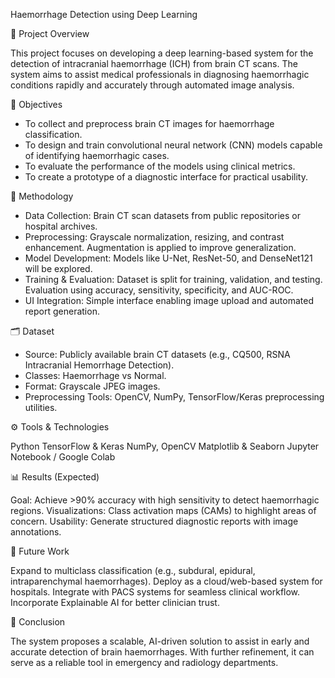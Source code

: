 Haemorrhage Detection using Deep Learning

📄 Project Overview

This project focuses on developing a deep learning-based system for the detection of intracranial haemorrhage (ICH) from brain CT scans. The system aims to assist medical professionals in diagnosing haemorrhagic conditions rapidly and accurately through automated image analysis.

🎯 Objectives

- To collect and preprocess brain CT images for haemorrhage classification.
- To design and train convolutional neural network (CNN) models capable of identifying haemorrhagic cases.
- To evaluate the performance of the models using clinical metrics.
- To create a prototype of a diagnostic interface for practical usability.

🧠 Methodology

- Data Collection: Brain CT scan datasets from public repositories or hospital archives.
- Preprocessing: Grayscale normalization, resizing, and contrast enhancement. Augmentation is applied to improve generalization.
- Model Development: Models like U-Net, ResNet-50, and DenseNet121 will be explored.
- Training & Evaluation: Dataset is split for training, validation, and testing. Evaluation using accuracy, sensitivity, specificity, and AUC-ROC.
- UI Integration: Simple interface enabling image upload and automated report generation.

🗂️ Dataset

- Source: Publicly available brain CT datasets (e.g., CQ500, RSNA Intracranial Hemorrhage Detection).
- Classes: Haemorrhage vs Normal.
- Format: Grayscale JPEG images.
- Preprocessing Tools: OpenCV, NumPy, TensorFlow/Keras preprocessing utilities.

⚙️ Tools & Technologies

Python
TensorFlow & Keras
NumPy, OpenCV
Matplotlib & Seaborn
Jupyter Notebook / Google Colab

📊 Results (Expected)

Goal: Achieve >90% accuracy with high sensitivity to detect haemorrhagic regions.
Visualizations: Class activation maps (CAMs) to highlight areas of concern.
Usability: Generate structured diagnostic reports with image annotations.

🔮 Future Work

Expand to multiclass classification (e.g., subdural, epidural, intraparenchymal haemorrhages).
Deploy as a cloud/web-based system for hospitals.
Integrate with PACS systems for seamless clinical workflow.
Incorporate Explainable AI for better clinician trust.

📌 Conclusion

The system proposes a scalable, AI-driven solution to assist in early and accurate detection of brain haemorrhages. With further refinement, it can serve as a reliable tool in emergency and radiology departments.
